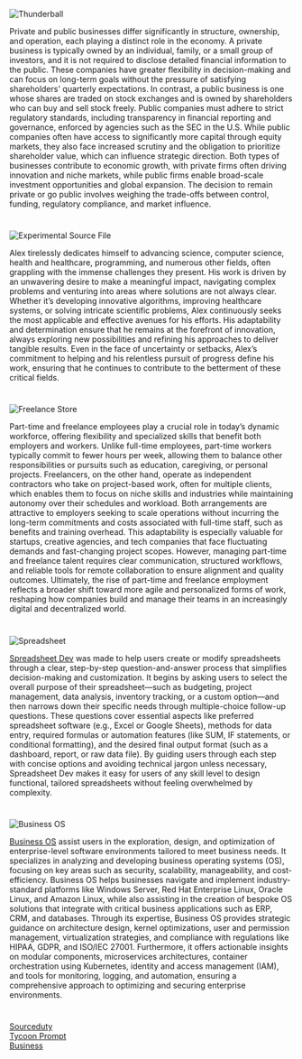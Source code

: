 ![Thunderball](https://github.com/user-attachments/assets/9c3a5d09-9333-4c36-88b3-ebbeb6ffeef9)

Private and public businesses differ significantly in structure, ownership, and operation, each playing a distinct role in the economy. A private business is typically owned by an individual, family, or a small group of investors, and it is not required to disclose detailed financial information to the public. These companies have greater flexibility in decision-making and can focus on long-term goals without the pressure of satisfying shareholders' quarterly expectations. In contrast, a public business is one whose shares are traded on stock exchanges and is owned by shareholders who can buy and sell stock freely. Public companies must adhere to strict regulatory standards, including transparency in financial reporting and governance, enforced by agencies such as the SEC in the U.S. While public companies often have access to significantly more capital through equity markets, they also face increased scrutiny and the obligation to prioritize shareholder value, which can influence strategic direction. Both types of businesses contribute to economic growth, with private firms often driving innovation and niche markets, while public firms enable broad-scale investment opportunities and global expansion. The decision to remain private or go public involves weighing the trade-offs between control, funding, regulatory compliance, and market influence.

#

![Experimental Source File](https://github.com/user-attachments/assets/8f8c7232-e625-47e9-8432-74f4301c9724)

Alex tirelessly dedicates himself to advancing science, computer science, health and healthcare, programming, and numerous other fields, often grappling with the immense challenges they present. His work is driven by an unwavering desire to make a meaningful impact, navigating complex problems and venturing into areas where solutions are not always clear. Whether it’s developing innovative algorithms, improving healthcare systems, or solving intricate scientific problems, Alex continuously seeks the most applicable and effective avenues for his efforts. His adaptability and determination ensure that he remains at the forefront of innovation, always exploring new possibilities and refining his approaches to deliver tangible results. Even in the face of uncertainty or setbacks, Alex’s commitment to helping and his relentless pursuit of progress define his work, ensuring that he continues to contribute to the betterment of these critical fields.

#

![Freelance Store](https://github.com/user-attachments/assets/896b514e-1735-4d80-9850-cbd4b54562fd)

Part-time and freelance employees play a crucial role in today’s dynamic workforce, offering flexibility and specialized skills that benefit both employers and workers. Unlike full-time employees, part-time workers typically commit to fewer hours per week, allowing them to balance other responsibilities or pursuits such as education, caregiving, or personal projects. Freelancers, on the other hand, operate as independent contractors who take on project-based work, often for multiple clients, which enables them to focus on niche skills and industries while maintaining autonomy over their schedules and workload. Both arrangements are attractive to employers seeking to scale operations without incurring the long-term commitments and costs associated with full-time staff, such as benefits and training overhead. This adaptability is especially valuable for startups, creative agencies, and tech companies that face fluctuating demands and fast-changing project scopes. However, managing part-time and freelance talent requires clear communication, structured workflows, and reliable tools for remote collaboration to ensure alignment and quality outcomes. Ultimately, the rise of part-time and freelance employment reflects a broader shift toward more agile and personalized forms of work, reshaping how companies build and manage their teams in an increasingly digital and decentralized world.

#

![Spreadsheet](https://github.com/user-attachments/assets/469d57b5-2efb-4c76-b1ec-71788e30a944)

[Spreadsheet Dev](https://chatgpt.com/g/g-683a1a49dfc48191b6954a1317825754-spreadsheet-dev) was made to help users create or modify spreadsheets through a clear, step-by-step question-and-answer process that simplifies decision-making and customization. It begins by asking users to select the overall purpose of their spreadsheet—such as budgeting, project management, data analysis, inventory tracking, or a custom option—and then narrows down their specific needs through multiple-choice follow-up questions. These questions cover essential aspects like preferred spreadsheet software (e.g., Excel or Google Sheets), methods for data entry, required formulas or automation features (like SUM, IF statements, or conditional formatting), and the desired final output format (such as a dashboard, report, or raw data file). By guiding users through each step with concise options and avoiding technical jargon unless necessary, Spreadsheet Dev makes it easy for users of any skill level to design functional, tailored spreadsheets without feeling overwhelmed by complexity.

#

![Business OS](https://github.com/user-attachments/assets/a8d8c315-8ec9-4359-86e4-c3d30671daf3)

[Business OS](https://chatgpt.com/g/g-682a9e8237f08191b0d70f0d7d100e80-business-os) assist users in the exploration, design, and optimization of enterprise-level software environments tailored to meet business needs. It specializes in analyzing and developing business operating systems (OS), focusing on key areas such as security, scalability, manageability, and cost-efficiency. Business OS helps businesses navigate and implement industry-standard platforms like Windows Server, Red Hat Enterprise Linux, Oracle Linux, and Amazon Linux, while also assisting in the creation of bespoke OS solutions that integrate with critical business applications such as ERP, CRM, and databases. Through its expertise, Business OS provides strategic guidance on architecture design, kernel optimizations, user and permission management, virtualization strategies, and compliance with regulations like HIPAA, GDPR, and ISO/IEC 27001. Furthermore, it offers actionable insights on modular components, microservices architectures, container orchestration using Kubernetes, identity and access management (IAM), and tools for monitoring, logging, and automation, ensuring a comprehensive approach to optimizing and securing enterprise environments.

#

[Sourceduty](https://sourceduty.com/)
<br>
[Tycoon Prompt](https://chatgpt.com/g/g-68384a2cf1088191bc7fb808f3b25e91-tycoon-prompt)
<br>
[Business](https://github.com/sourceduty/Business)
